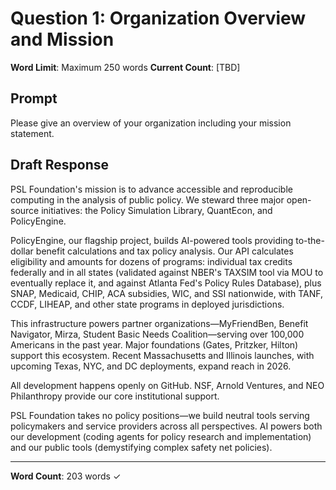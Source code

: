 # Question 1: Organization Overview and Mission

**Word Limit**: Maximum 250 words
**Current Count**: [TBD]

## Prompt
Please give an overview of your organization including your mission statement.

## Draft Response

PSL Foundation's mission is to advance accessible and reproducible computing in the analysis of public policy. We steward three major open-source initiatives: the Policy Simulation Library, QuantEcon, and PolicyEngine.

PolicyEngine, our flagship project, builds AI-powered tools providing to-the-dollar benefit calculations and tax policy analysis. Our API calculates eligibility and amounts for dozens of programs: individual tax credits federally and in all states (validated against NBER's TAXSIM tool via MOU to eventually replace it, and against Atlanta Fed's Policy Rules Database), plus SNAP, Medicaid, CHIP, ACA subsidies, WIC, and SSI nationwide, with TANF, CCDF, LIHEAP, and other state programs in deployed jurisdictions.

This infrastructure powers partner organizations—MyFriendBen, Benefit Navigator, Mirza, Student Basic Needs Coalition—serving over 100,000 Americans in the past year. Major foundations (Gates, Pritzker, Hilton) support this ecosystem. Recent Massachusetts and Illinois launches, with upcoming Texas, NYC, and DC deployments, expand reach in 2026.

All development happens openly on GitHub. NSF, Arnold Ventures, and NEO Philanthropy provide our core institutional support.

PSL Foundation takes no policy positions—we build neutral tools serving policymakers and service providers across all perspectives. AI powers both our development (coding agents for policy research and implementation) and our public tools (demystifying complex safety net policies).

---

**Word Count**: 203 words ✓
